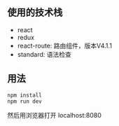 ## 使用的技术栈
+ react  
+ redux  
+ react-route: 路由组件，版本V4.1.1
+ standard: 语法检查

## 用法
```
npm install
npm run dev
```
然后用浏览器打开 localhost:8080
